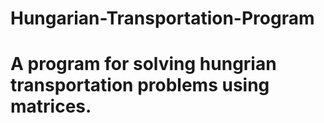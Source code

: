 # Hungarian-Transportation-Program
# A program for solving hungrian transportation problems using matrices.
